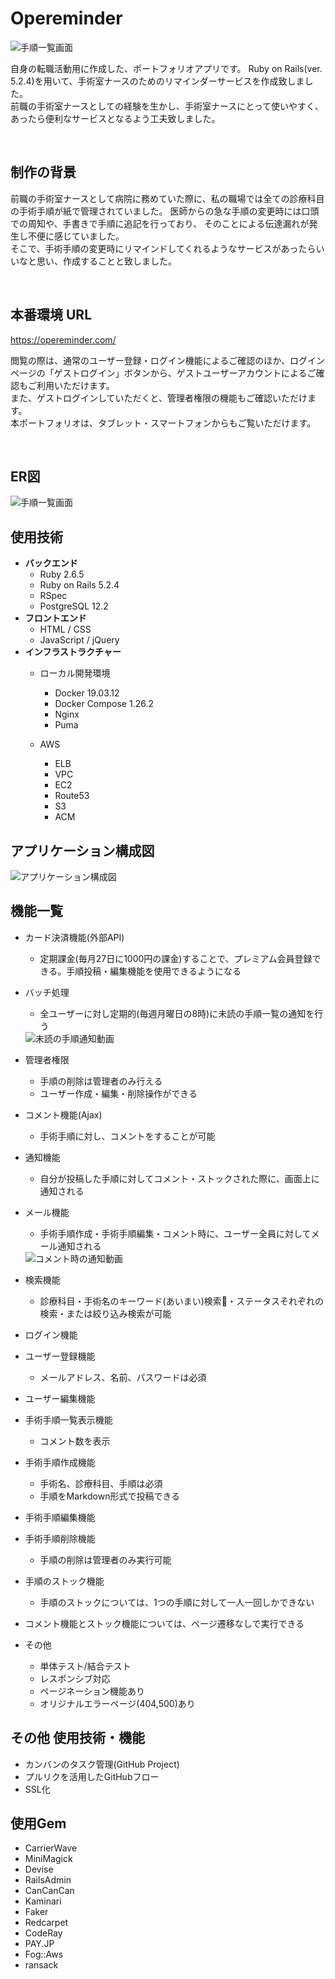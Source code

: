 # Opereminder

<img src="./public/images/img/CF1E0F1B-E2F1-458B-BEA1-A10D0CEC1B0D_1_105_c.jpeg" alt="手順一覧画面">

自身の転職活動用に作成した、ポートフォリオアプリです。
Ruby on Rails(ver. 5.2.4)を用いて、手術室ナースのためのリマインダーサービスを作成致しました。<br>
前職の手術室ナースとしての経験を生かし、手術室ナースにとって使いやすく、あったら便利なサービスとなるよう工夫致しました。<br>

<br>

## 制作の背景

前職の手術室ナースとして病院に務めていた際に、私の職場では全ての診療科目の手術手順が紙で管理されていました。
医師からの急な手順の変更時には口頭での周知や、手書きで手順に追記を行っており、
そのことによる伝達漏れが発生し不便に感じていました。<br>
そこで、手術手順の変更時にリマインドしてくれるようなサービスがあったらいいなと思い、作成することと致しました。

<br>

## 本番環境 URL

https://opereminder.com/<br>

閲覧の際は、通常のユーザー登録・ログイン機能によるご確認のほか、ログインページの「ゲストログイン」ボタンから、ゲストユーザーアカウントによるご確認もご利用いただけます。<br>
また、ゲストログインしていただくと、管理者権限の機能もご確認いただけます。
<br>
本ポートフォリオは、タブレット・スマートフォンからもご覧いただけます。

<br>

## ER図

<img src="./public/images/img/99FCD517-BF0D-4836-830A-C50AE82E25DB.jpeg" alt="手順一覧画面">

<br>

## 使用技術

- **バックエンド**
  - Ruby 2.6.5
  - Ruby on Rails 5.2.4
  - RSpec
  - PostgreSQL 12.2
- **フロントエンド**
  - HTML / CSS
  - JavaScript / jQuery
- **インフラストラクチャー**
  - ローカル開発環境
    - Docker 19.03.12
    - Docker Compose 1.26.2
    - Nginx
    - Puma

  - AWS
    - ELB
    - VPC
    - EC2
    - Route53
    - S3
    - ACM

## アプリケーション構成図

<img src="./public/images/img/55698013-08BC-4FEB-9C4B-0793F6C88B9D.jpeg" alt="アプリケーション構成図">

## 機能一覧

- カード決済機能(外部API)
  - 定期課金(毎月27日に1000円の課金)することで、プレミアム会員登録できる。手順投稿・編集機能を使用できるようになる

- バッチ処理
  - 全ユーザーに対し定期的(毎週月曜日の8時)に未読の手順一覧の通知を行う
  <img src="./public/images/img/6240945A-EF5A-4054-8CC7-DA8B68643CDD.gif" alt="未読の手順通知動画">

- 管理者権限
  - 手順の削除は管理者のみ行える
  - ユーザー作成・編集・削除操作ができる

- コメント機能(Ajax)
  - 手術手順に対し、コメントをすることが可能

- 通知機能
  - 自分が投稿した手順に対してコメント・ストックされた際に、画面上に通知される

- メール機能
  - 手術手順作成・手術手順編集・コメント時に、ユーザー全員に対してメール通知される
  <img src="./public/images/img/F5AABE36-FC9E-43AC-A9E6-F8202BB5549B.gif" alt="コメント時の通知動画">

- 検索機能
  - 診療科目・手術名のキーワード(あいまい)検索・ステータスそれぞれの検索・または絞り込み検索が可能

- ログイン機能

- ユーザー登録機能
  - メールアドレス、名前、パスワードは必須

- ユーザー編集機能

- 手術手順一覧表示機能
  - コメント数を表示

- 手術手順作成機能
  - 手術名、診療科目、手順は必須
  - 手順をMarkdown形式で投稿できる

- 手術手順編集機能

- 手術手順削除機能
  - 手順の削除は管理者のみ実行可能

- 手順のストック機能
  - 手順のストックについては、1つの手順に対して一人一回しかできない

- コメント機能とストック機能については、ページ遷移なしで実行できる

- その他
  - 単体テスト/結合テスト
  - レスポンシブ対応
  - ページネーション機能あり
  - オリジナルエラーページ(404,500)あり

## その他 使用技術・機能
- カンバンのタスク管理(GitHub Project)
- プルリクを活用したGitHubフロー
- SSL化

## 使用Gem
* CarrierWave
* MiniMagick
* Devise
* RailsAdmin
* CanCanCan
* Kaminari
* Faker
* Redcarpet
* CodeRay
* PAY.JP
* Fog::Aws
* ransack